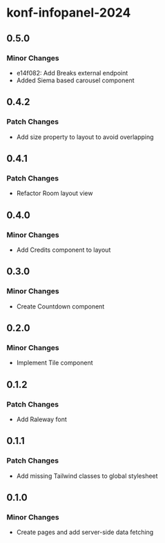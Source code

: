 # konf-infopanel-2024

## 0.5.0

### Minor Changes

- e14f082: Add Breaks external endpoint
- Added Siema based carousel component

## 0.4.2

### Patch Changes

- Add size property to layout to avoid overlapping

## 0.4.1

### Patch Changes

- Refactor Room layout view

## 0.4.0

### Minor Changes

- Add Credits component to layout

## 0.3.0

### Minor Changes

- Create Countdown component

## 0.2.0

### Minor Changes

- Implement Tile component

## 0.1.2

### Patch Changes

- Add Raleway font

## 0.1.1

### Patch Changes

- Add missing Tailwind classes to global stylesheet

## 0.1.0

### Minor Changes

- Create pages and add server-side data fetching
